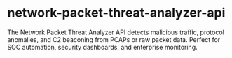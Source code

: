 # network-packet-threat-analyzer-api
The Network Packet Threat Analyzer API detects malicious traffic, protocol anomalies, and C2 beaconing from PCAPs or raw packet data. Perfect for SOC automation, security dashboards, and enterprise monitoring.
